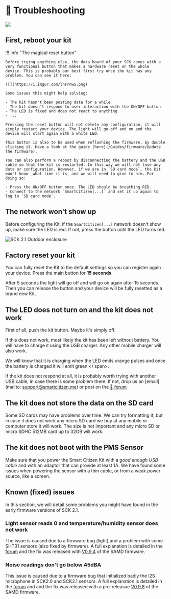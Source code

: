 :construction_worker: Troubleshooting
==========================

![](https://i.imgur.com/iI3Bu6F.jpg)

## First, reboot your kit

!!! info "The magical reset button"

    Before trying anything else, the data board of your SCK comes with a very functional button that makes a hardware reset on the whole device. This is probably our best first try once the kit has any problem. You can see it here:

    ![](https://i.imgur.com/lnFrnwS.png)

    Some issues this might help solving:

    - The kit hasn't been posting data for a while
    - The kit doesn't respond to user interaction with the ON/OFF button
    - The LED is fixed and does not react to anything
    - ...

    Pressing the reset button will not delete any configuration, it will simply restart your device. The light will go off and on and the device will start again with a white LED.

    This button is also to be used when reflashing the firmware, by double clicking it. Have a look at the guide [here](/Guides/firmware/Update the firmware).

    You can also perform a reboot by disconnecting the battery and the USB cable so that the kit is restarted. In this way we will not lose any data or configuration. However, if we are in `SD card mode`, the kit won't know _what time it is_ and we will need to give to him. For doing so:

    - Press the ON/OFF button once. The LED should be breathing RED.
    - Connect to the network `SmartCitizen[...]` and set it up again to log in `SD card mode`.

## The network won't show up

Before configuring the Kit, if the `SmartCitizen[...]` network doesn't show up, make sure the LED is red. If not, press the button until the LED turns red.

<img src="https://live.staticflickr.com/65535/48439505516_d210ce2c8a_h.jpg" alt="SCK 2.1 Outdoor enclosure">

## Factory reset your kit

You can fully reset the Kit to the default settings so you can register again your device. Press the main button for **15 seconds**.

After 5 seconds the light will go off and will go on again after 15 seconds. Then you can release the button and your device will be fully resetted as a brand new Kit.

## The LED does not turn on and the kit does not work

First of all, push the kit button. Maybe it's simply off.

If this does not work, most likely the kit has been left without battery. You will have to charge it using the USB charger. Any other mobile charger will also work.

We will know that it is charging when the LED emits <span class="led orange blink"></span> orange pulses and once the battery is charged it will emit green <span class = "led green blink"> </ span>.

If the kit does not respond at all, it is probably worth trying with another USB cable, in case there is some problem there. If not, drop us an [email](mailto: support@smartcitizen.me) or post on the [:speech_balloon: forum](https://forum.smartcitizen.me)

## The kit does not store the data on the SD card

Some SD cards may have problems over time. We can try formatting it, but in case it does not work any micro SD card we buy at any mobile or computer store it will work. The size is not important and any micro SD or micro SDHC 512MB card up to 32GB will work.

## The kit does not boot with the PMS Sensor

Make sure that you power the Smart Citizen Kit with a _good enough USB cable_ and with an adaptor that can provide at least 1A. We have found some issues when powering the sensor with a thin cable, or from a weak power source, like a screen.

## Known (fixed) issues

In this section, we will detail some problems you might have found in the early firmware versions of SCK 2.1.

### Light sensor reads 0 and temperature/humidity sensor does not work

The issue is caused due to a firmware bug (light) and a problem with some SHT31 sensors (also fixed by firmware). A full explanation is detailed in the [forum](https://forum.smartcitizen.me/t/the-light-sensor-is-fixed/1172) and the fix was released with [V0.9.4](https://github.com/fablabbcn/smartcitizen-kit-21/releases/tag/0.9.4) of the SAMD firmware.

### Noise readings don't go below 45dBA

This issue is caused due to a firmware bug that initialized badly the I2S microphone in SCK2.0 and SCK2.1 sensors. A full explanation is detailed in the [forum](https://forum.smartcitizen.me/t/origin-of-the-noise-db-a-code/1391/12) and and the fix was released with a pre-releasue [V0.9.8](https://github.com/fablabbcn/smartcitizen-kit-21/releases/tag/0.9.8) of the SAMD firmware.

